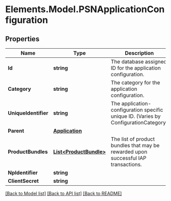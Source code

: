 # Elements.Model.PSNApplicationConfiguration

## Properties

Name | Type | Description | Notes
------------ | ------------- | ------------- | -------------
**Id** | **string** | The database assigned ID for the application configuration. | [optional] 
**Category** | **string** | The category for the application configuration. | 
**UniqueIdentifier** | **string** | The application-configuration specific unique ID.  (Varies by ConfigurationCategory) | [optional] 
**Parent** | [**Application**](Application.md) |  | 
**ProductBundles** | [**List&lt;ProductBundle&gt;**](ProductBundle.md) | The list of product bundles that may be rewarded upon successful IAP transactions. | [optional] 
**NpIdentifier** | **string** |  | 
**ClientSecret** | **string** |  | 

[[Back to Model list]](../README.md#documentation-for-models) [[Back to API list]](../README.md#documentation-for-api-endpoints) [[Back to README]](../README.md)

